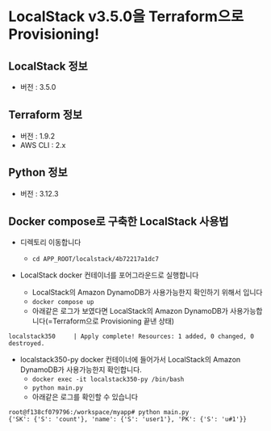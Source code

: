 # LocalStack v3.5.0을 Terraform으로 Provisioning!
## LocalStack 정보
- 버전 : 3.5.0
## Terraform 정보
- 버전 : 1.9.2
- AWS CLI : 2.x
## Python 정보
- 버전 : 3.12.3

## Docker compose로 구축한 LocalStack 사용법
- 디렉토리 이동합니다
  - `cd APP_ROOT/localstack/4b72217a1dc7`

- LocalStack docker 컨테이너를 포어그라운드로 실행합니다
  - LocalStack의 Amazon DynamoDB가 사용가능한지 확인하기 위해서 입니다
  - `docker compose up`
  - 아래같은 로그가 보였다면 LocalStack의 Amazon DynamoDB가 사용가능합니다(=Terraform으로 Provisioning 끝낸 상태)

```
localstack350     | Apply complete! Resources: 1 added, 0 changed, 0 destroyed.
```

- localstack350-py docker 컨테이너에 들어가서 LocalStack의 Amazon DynamoDB가 사용가능한지 확인합니다.
  - `docker exec -it localstack350-py /bin/bash`
  - `python main.py`
  - 아래같은 로그를 확인할 수 있습니다
```
root@f138cf079796:/workspace/myapp# python main.py
{'SK': {'S': 'count'}, 'name': {'S': 'user1'}, 'PK': {'S': 'u#1'}}
```